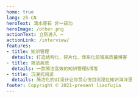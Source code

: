 ```yaml
---
home: true
lang: zh-CN
heroText: 滴水穿石 非一日功
heroImage: /other.png
actionText: 立刻进入 →
actionLink: /interview/
features:
- title: 知识管理
  details: 打造结构化、碎片化、体系化前端高质量博客
- title: 简洁高效
  details: 一款简洁高效的知识管理&博客
- title: 沉浸式阅读
  details: 简洁化的UI设计让你赏心悦目沉浸在知识海洋里
footer: Copyright © 2021-present liaofujia
---
```


